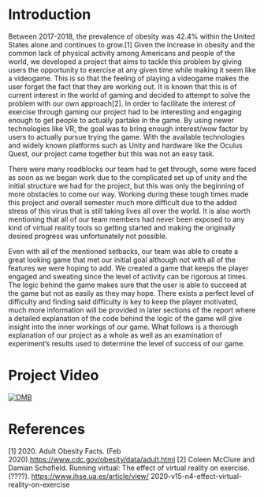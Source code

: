 # Introduction
Between 2017-2018, the prevalence of obesity was 42.4% within the United States alone and continues to grow.\[1\] Given the increase in obesity and the common lack of physical activity among Americans and people of the world, we developed a project that aims to tackle this problem by giving users the opportunity to exercise at any given time while making it seem like a videogame. This is so that the feeling of playing a videogame makes the user forget the fact that they are working out. It is known that this is of current interest in the world of gaming and decided to attempt to solve the problem with our own approach\[2\]. In order to facilitate the interest of exercise through gaming our project had to be interesting and engaging enough to get people to actually partake in the game. By using newer technologies like VR, the goal was to bring enough interest/wow factor by users to actually pursue trying the game. With the available technologies and widely known platforms such as Unity and hardware like the Oculus Quest, our project came together but this was not an easy task. 

There were many roadblocks our team had to get through, some were faced as soon as we began work due to the complicated set up of unity and the initial structure we had for the project, but this was only the beginning of more obstacles to come our way. Working during these tough times made this project and overall semester much more difficult due to the added stress of this virus that is still taking lives all over the world. It is also worth mentioning that all of our team members had never been exposed to any kind of virtual reality tools so getting started and making the originally desired progress was unfortunately not possible. 

Even with all of the mentioned setbacks, our team was able to create a great looking game that met our initial goal although not with all of the features we were hoping to add. We created a game that keeps the player engaged and sweating since the level of activity can be rigorous at times. The logic behind the game makes sure that the user is able to succeed at the game but not as easily as they may hope. There exists a perfect level of difficulty and finding said difficulty is key to keep the player motivated, much more information will be provided in later sections of the report where a detailed explanation of the code behind the logic of the game will give insight into the inner workings of our game. What follows is a thorough explanation of our project as a whole as well as an examination of experiment’s results used to determine the level of success of our game.


# Project Video
[![DMB](http://img.youtube.com/vi/y1s_1miQq6w/0.jpg)](https://youtu.be/y1s_1miQq6w)


# References
\[1\] 2020. Adult Obesity Facts. (Feb 2020).<https://www.cdc.gov/obesity/data/adult.html>
\[2\] Coleen McClure and Damian Schofield. Running virtual: The effect of virtual reality on exercise. (????). https://www.jhse.ua.es/article/view/ 2020-v15-n4-effect-virtual-reality-on-exercise